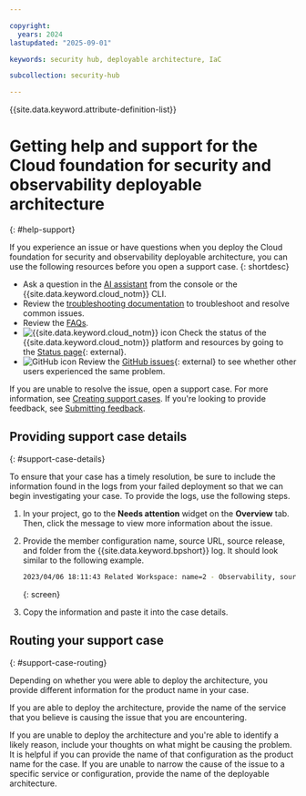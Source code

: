 ```yaml
---

copyright:
  years: 2024
lastupdated: "2025-09-01"

keywords: security hub, deployable architecture, IaC

subcollection: security-hub

---
```


{{site.data.keyword.attribute-definition-list}}

# Getting help and support for the Cloud foundation for security and observability deployable architecture
{: #help-support}

If you experience an issue or have questions when you deploy the Cloud foundation for security and observability deployable architecture, you can use the following resources before you open a support case.
{: shortdesc}

- Ask a question in the [AI assistant](/docs/overview?topic=overview-ask-ai-assistant) from the console or the {{site.data.keyword.cloud_notm}} CLI.
- Review the [troubleshooting documentation](/docs/security-hub?topic=security-hub-ts-secrets-mgr-trial) to troubleshoot and resolve common issues.
- Review the [FAQs](/docs/security-hub?topic=security-hub-faqs).
- ![{{site.data.keyword.cloud_notm}} icon](../icons/ibm-cloud-16.svg "IBM Cloud icon") Check the status of the {{site.data.keyword.cloud_notm}} platform and resources by going to the [Status page](https://cloud.ibm.com/status){: external}.
- ![GitHub icon](../icons/logo-github-16.svg "GitHub icon") Review the [GitHub issues](https://github.com/terraform-ibm-modules/stack-ibm-core-security-services/issues){: external} to see whether other users experienced the same problem.


If you are unable to resolve the issue, open a support case. For more information, see [Creating support cases](/docs/account?topic=account-open-case). If you're looking to provide feedback, see [Submitting feedback](/docs/overview?topic=overview-feedback).


## Providing support case details
{: #support-case-details}

To ensure that your case has a timely resolution, be sure to include the information found in the logs from your failed deployment so that we can begin investigating your case. To provide the logs, use the following steps.

1. In your project, go to the **Needs attention** widget on the **Overview** tab. Then, click the message to view more information about the issue.
1. Provide the member configuration name, source URL, source release, and folder from the {{site.data.keyword.bpshort}} log. It should look similar to the following example. 

   ```sh
   2023/04/06 18:11:43 Related Workspace: name=2 - Observability, sourcerelease=(1.0.0), sourceurl=, folder=folder=terraform-ibm-kms-all-inclusive-4.8.5/solutions/standard
   ```
   {: screen}

1. Copy the information and paste it into the case details.


## Routing your support case
{: #support-case-routing}

Depending on whether you were able to deploy the architecture, you provide different information for the product name in your case. 

If you are able to deploy the architecture, provide the name of the service that you believe is causing the issue that you are encountering. 

If you are unable to deploy the architecture and you're able to identify a likely reason, include your thoughts on what might be causing the problem. It is helpful if you can provide the name of that configuration as the product name for the case. If you are unable to narrow the cause of the issue to a specific service or configuration, provide the name of the deployable architecture.
